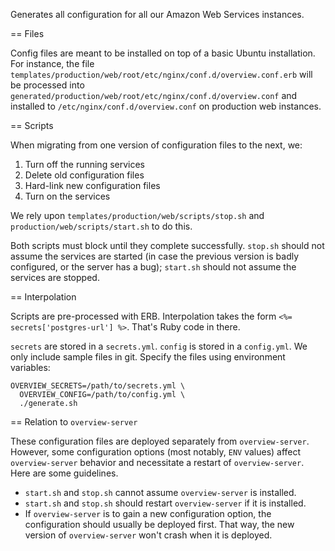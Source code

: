 Generates all configuration for all our Amazon Web Services instances.

== Files

Config files are meant to be installed on top of a basic Ubuntu installation.
For instance, the file
`templates/production/web/root/etc/nginx/conf.d/overview.conf.erb` will be
processed into `generated/production/web/root/etc/nginx/conf.d/overview.conf`
and installed to `/etc/nginx/conf.d/overview.conf` on production web instances.

== Scripts

When migrating from one version of configuration files to the next, we:

1. Turn off the running services
2. Delete old configuration files
3. Hard-link new configuration files
4. Turn on the services

We rely upon `templates/production/web/scripts/stop.sh` and
`production/web/scripts/start.sh` to do this.

Both scripts must block until they complete successfully. `stop.sh` should
not assume the services are started (in case the previous version is badly
configured, or the server has a bug); `start.sh` should not assume the services
are stopped.

== Interpolation

Scripts are pre-processed with ERB. Interpolation takes the form
`<%= secrets['postgres-url'] %>`. That's Ruby code in there.

`secrets` are stored in a `secrets.yml`. `config` is stored in a `config.yml`.
We only include sample files in git. Specify the files using environment
variables:

    OVERVIEW_SECRETS=/path/to/secrets.yml \
      OVERVIEW_CONFIG=/path/to/config.yml \
      ./generate.sh

== Relation to `overview-server`

These configuration files are deployed separately from `overview-server`.
However, some configuration options (most notably, `ENV` values) affect
`overview-server` behavior and necessitate a restart of `overview-server`.
Here are some guidelines.

* `start.sh` and `stop.sh` cannot assume `overview-server` is installed.
* `start.sh` and `stop.sh` should restart `overview-server` if it is installed.
* If `overview-server` is to gain a new configuration option, the configuration
  should usually be deployed first. That way, the new version of
  `overview-server` won't crash when it is deployed.
